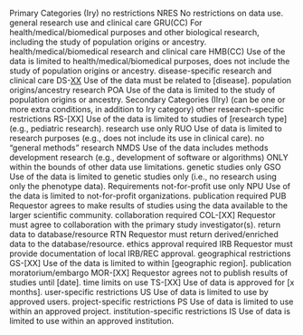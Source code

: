 Primary Categories (Iry)
no restrictions NRES No restrictions on data use.
general research use and clinical care GRU(CC) For health/medical/biomedical purposes and other
biological research, including the study of population
origins or ancestry.
health/medical/biomedical
research and clinical care
HMB(CC) Use of the data is limited to health/medical/biomedical
purposes, does not include the study of population
origins or ancestry.
disease-specific research and clinical
care
DS-[XX](CC) Use of the data must be related to [disease].
population origins/ancestry research POA Use of the data is limited to the study of population
origins or ancestry.
Secondary Categories (IIry) (can be one or more extra conditions, in addition to Iry category)
other research-specific restrictions RS-[XX] Use of the data is limited to studies of [research type]
(e.g., pediatric research).
research use only RUO Use of data is limited to research purposes (e.g., does
not include its use in clinical care).
no “general methods” research NMDS Use of the data includes methods development
research (e.g., development of software or algorithms)
ONLY within the bounds of other data use limitations.
genetic studies only GSO Use of the data is limited to genetic studies only (i.e.,
no research using only the phenotype data).
Requirements
not-for-profit use only NPU Use of the data is limited to not-for-profit
organizations.
publication required PUB Requestor agrees to make results of studies using the
data available to the larger scientific community.
collaboration required COL-[XX] Requestor must agree to collaboration with the
primary study investigator(s).
return data to database/resource RTN Requestor must return derived/enriched data to the
database/resource.
ethics approval required IRB Requestor must provide documentation of local
IRB/REC approval.
geographical restrictions GS-[XX] Use of the data is limited to within [geographic
region].
publication moratorium/embargo MOR-[XX] Requestor agrees not to publish results of studies until
[date].
time limits on use TS-[XX] Use of data is approved for [x months].
user-specific restrictions US Use of data is limited to use by approved users.
project-specific restrictions PS Use of data is limited to use within an approved
project.
institution-specific restrictions IS Use of data is limited to use within an approved
institution.
